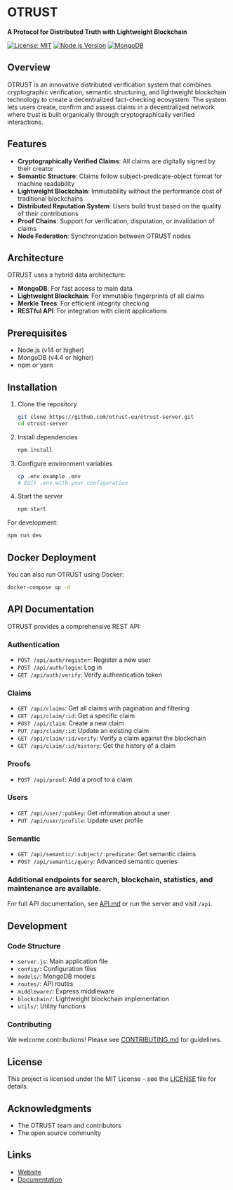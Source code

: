 # OTRUST



**A Protocol for Distributed Truth with Lightweight Blockchain**

[![License: MIT](https://img.shields.io/badge/License-MIT-blue.svg)](https://opensource.org/licenses/MIT)
[![Node.js Version](https://img.shields.io/badge/node-%3E%3D%2014.0.0-brightgreen.svg)](https://nodejs.org/)
[![MongoDB](https://img.shields.io/badge/MongoDB-%3E%3D%204.4-green.svg)](https://www.mongodb.com/)

## Overview

OTRUST is an innovative distributed verification system that combines cryptographic verification, semantic structuring, and lightweight blockchain technology to create a decentralized fact-checking ecosystem. The system lets users create, confirm and assess claims in a decentralized network where trust is built organically through cryptographically verified interactions.

## Features

- **Cryptographically Verified Claims**: All claims are digitally signed by their creator
- **Semantic Structure**: Claims follow subject-predicate-object format for machine readability
- **Lightweight Blockchain**: Immutability without the performance cost of traditional blockchains
- **Distributed Reputation System**: Users build trust based on the quality of their contributions
- **Proof Chains**: Support for verification, disputation, or invalidation of claims
- **Node Federation**: Synchronization between OTRUST nodes

## Architecture

OTRUST uses a hybrid data architecture:
- **MongoDB**: For fast access to main data
- **Lightweight Blockchain**: For immutable fingerprints of all claims
- **Merkle Trees**: For efficient integrity checking
- **RESTful API**: For integration with client applications

## Prerequisites

- Node.js (v14 or higher)
- MongoDB (v4.4 or higher)
- npm or yarn

## Installation

1. Clone the repository
   ```bash
   git clone https://github.com/otrust-eu/otrust-server.git
   cd otrust-server
   ```

2. Install dependencies
   ```bash
   npm install
   ```

3. Configure environment variables
   ```bash
   cp .env.example .env
   # Edit .env with your configuration
   ```

4. Start the server
   ```bash
   npm start
   ```

For development:
```bash
npm run dev
```

## Docker Deployment

You can also run OTRUST using Docker:

```bash
docker-compose up -d
```

## API Documentation

OTRUST provides a comprehensive REST API:

### Authentication
- `POST /api/auth/register`: Register a new user
- `POST /api/auth/login`: Log in
- `GET /api/auth/verify`: Verify authentication token

### Claims
- `GET /api/claims`: Get all claims with pagination and filtering
- `GET /api/claim/:id`: Get a specific claim
- `POST /api/claim`: Create a new claim
- `PUT /api/claim/:id`: Update an existing claim
- `GET /api/claim/:id/verify`: Verify a claim against the blockchain
- `GET /api/claim/:id/history`: Get the history of a claim

### Proofs
- `POST /api/proof`: Add a proof to a claim

### Users
- `GET /api/user/:pubkey`: Get information about a user
- `PUT /api/user/profile`: Update user profile

### Semantic
- `GET /api/semantic/:subject/:predicate`: Get semantic claims
- `POST /api/semantic/query`: Advanced semantic queries

### Additional endpoints for search, blockchain, statistics, and maintenance are available.

For full API documentation, see [API.md](docs/API.md) or run the server and visit `/api`.

## Development

### Code Structure
- `server.js`: Main application file
- `config/`: Configuration files
- `models/`: MongoDB models
- `routes/`: API routes
- `middleware/`: Express middleware
- `blockchain/`: Lightweight blockchain implementation
- `utils/`: Utility functions

### Contributing

We welcome contributions! Please see [CONTRIBUTING.md](CONTRIBUTING.md) for guidelines.

## License

This project is licensed under the MIT License - see the [LICENSE](LICENSE) file for details.

## Acknowledgments

- The OTRUST team and contributors
- The open source community

## Links

- [Website](https://otrust.eu)
- [Documentation](https://docs.otrust.eu)
